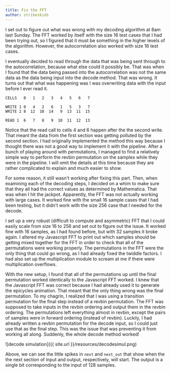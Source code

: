 ```yaml
---
title: Fix the FFT
author: strikeskids
---
```


I set out to figure out what was wrong with my decoding algorithm at 8am last Sunday. The FFT worked by itself with the size 16 test cases that I had been trying out, so I figured that it must be something in the higher levels of the algorithm. However, the autocorrelation also worked with size 16 test cases.

I eventually decided to read through the data that was being sent through to the autocorrelation, because what else could it possibly be. That was when I found that the data being passed into the autocorrelation was not the same data as the data being input into the decode method. That was wrong. It turns out that what was happening was I was overwriting data with the input before I ever read it.

    CELLS   0   1   2   3   4   5   6   7

    WRITE 1 0   4   2   6   1   5   3   7
    WRITE 2 8  12  10  14   9  13  11  15

    READ 1  6   7   8   9  10  11  12  13

Notice that the read call to cells 4 and 6 happen after the the second write. That meant the data from the first section was getting polluted by the second section. I had originally implemented the method this way because I thought there was not a good way to implement it with the pipeline. After a bunch of playing around with permutations, I managed to find a relatively simple way to perform the revbin permutation on the samples while they were in the pipeline. I will omit the details at this time because they are rather complicated to explain and much easier to show.

For some reason, it still wasn't working after fixing this part. Then, when examining each of the decoding steps, I decided on a whim to make sure that they all had the correct values as determined by Mathematica. That was when I hit the jackpot. Apparently, the FFT was not actually working with large cases. It worked fine with the small 16 sample cases that I had been testing, but it didn't work with the size 256 case that I needed for the decode.

I set up a very robust (difficult to compute and asymmetric) FFT that I could easily scale from size 16 to 256 and set out to figure out the issue. It worked fine with 16 samples, as I had found before, but with 32 samples it broke again. I altered my Javascript FFT to print out which samples should be getting mixed together for the FFT in order to check that all of the permutations were working properly. The permutations in the FFT were the only thing that could go wrong, as I had already fixed the twiddle factors. I had also set up the multiplication module to scream at me if there were multiplication overflows.

With the new setup, I found that all of the permutations up until the final permutation worked identically to the Javascript FFT worked. I knew that the Javascript FFT was correct because I had already used it to generate the epicycles animation. That meant that the only thing wrong was the final permutation. To my chagrin, I realized that I was using a transition permutation for the final step instead of a revbin permutation. The FFT was supposed to take inputs in the revbin ordering and output them in the revbin ordering. The permutations left everything almost in revbin, except the pairs of samples were in forward ordering (instead of revbin). Luckily, I had already written a revbin permutation for the decode input, so I could just use that as the final step. This was the issue that was preventing it from working all along. Suddenly, the whole decode method worked!

![decode simulation]({{ site.url }}/resources/decodesimul.png)

Above, we can see the little spikes in `next` and `next_out` that show when the the next section of input and output, respectively, will start. The output is a single bit corresponding to the input of 128 samples.
